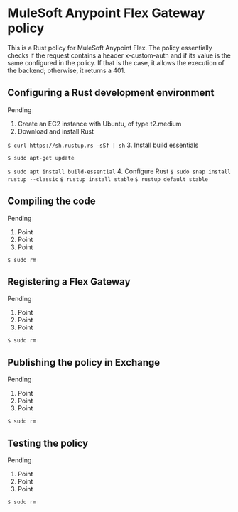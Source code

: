 # MuleSoft Anypoint Flex Gateway policy
This is a Rust policy for MuleSoft Anypoint Flex. The policy essentially checks if the request contains a header x-custom-auth and if its value is the same configured in the policy. If that is the case, it allows the execution of the backend; otherwise, it returns a 401.

## Configuring a Rust development environment

Pending

1. Create an EC2 instance with Ubuntu, of type t2.medium
2. Download and install Rust

`$ curl https://sh.rustup.rs -sSf | sh`
3. Install build essentials

`$ sudo apt-get update`

`$ sudo apt install build-essential`
4. Configure Rust
`$ sudo snap install rustup --classic`
`$ rustup install stable`
`$ rustup default stable`

## Compiling the code
Pending

1. Point
1. Point
1. Point

`$ sudo rm`


## Registering a Flex Gateway
Pending

1. Point
1. Point
1. Point

`$ sudo rm`


## Publishing the policy in Exchange
Pending

1. Point
1. Point
1. Point

`$ sudo rm`


## Testing the policy
Pending

1. Point
1. Point
1. Point

`$ sudo rm`


